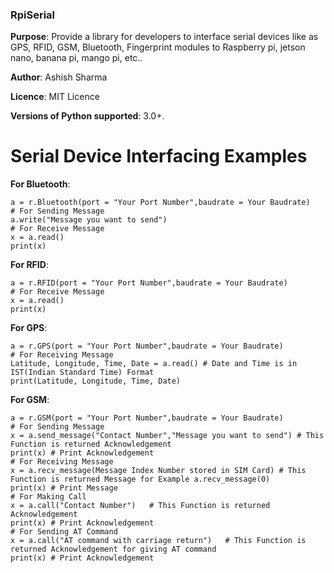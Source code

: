 ### RpiSerial

**Purpose**: Provide a library for developers to interface serial devices like as GPS, RFID, GSM, Bluetooth, Fingerprint modules to Raspberry pi, jetson nano, banana pi, mango pi, etc..

**Author**: Ashish Sharma

**Licence**: MIT Licence

**Versions of Python supported**: 3.0+.

# Serial Device Interfacing Examples
**For Bluetooth**:
```from RpiSerial import RpiSerial as r
a = r.Bluetooth(port = "Your Port Number",baudrate = Your Baudrate)
# For Sending Message
a.write("Message you want to send")
# For Receive Message
x = a.read()
print(x)
```
**For RFID**:
```from RpiSerial import RpiSerial as r
a = r.RFID(port = "Your Port Number",baudrate = Your Baudrate)
# For Receive Message
x = a.read()
print(x)
```
**For GPS**:
```from RpiSerial import RpiSerial as r
a = r.GPS(port = "Your Port Number",baudrate = Your Baudrate)
# For Receiving Message
Latitude, Longitude, Time, Date = a.read() # Date and Time is in IST(Indian Standard Time) Format
print(Latitude, Longitude, Time, Date)
```
**For GSM**:
```from RpiSerial import RpiSerial as r
a = r.GSM(port = "Your Port Number",baudrate = Your Baudrate)
# For Sending Message
x = a.send_message("Contact Number","Message you want to send") # This Function is returned Acknowledgement
print(x) # Print Acknowledgement
# For Receiving Message
x = a.recv_message(Message Index Number stored in SIM Card) # This Function is returned Message for Example a.recv_message(0)
print(x) # Print Message
# For Making Call
x = a.call("Contact Number")   # This Function is returned Acknowledgement
print(x) # Print Acknowledgement
# For Sending AT Command
x = a.call("AT command with carriage return")   # This Function is returned Acknowledgement for giving AT command
print(x) # Print Acknowledgement
```
